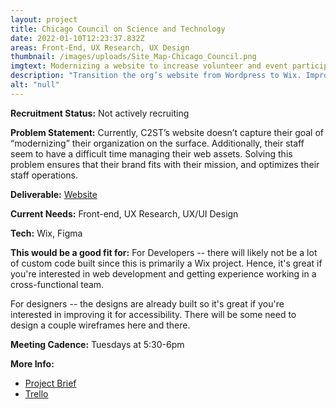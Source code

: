 ```yaml
---
layout: project
title: Chicago Council on Science and Technology
date: 2022-01-10T12:23:37.832Z
areas: Front-End, UX Research, UX Design
thumbnail: /images/uploads/Site_Map-Chicago_Council.png
imgtext: Modernizing a website to increase volunteer and event participation
description: "Transition the org’s website from Wordpress to Wix. Improve the exisitng designs and develop it on the Wix platform."
alt: "null"
---
```

**Recruitment Status:** Not actively recruiting

**Problem Statement:** Currently, C2ST’s website doesn’t capture their goal of “modernizing” their organization on the surface. Additionally, their staff seem to have a difficult time managing their web assets. Solving this problem ensures that their brand fits with their mission, and optimizes their staff operations.

**Deliverable:** [Website](https://www.c2st.org/)

**Current Needs:** Front-end, UX Research, UX/UI Design

**Tech:** Wix, Figma

**This would be a good fit for:** For Developers -- there will likely not be a lot of custom code built since this is primarily a Wix project. Hence, it's great if you're interested in web development and getting experience working in a cross-functional team.

For designers -- the designs are already built so it's great if you're interested in improving it for accessibility. There will be some need to design a couple wireframes here and there.

**Meeting Cadence:** Tuesdays at 5:30-6pm

**More Info:**

* [Project Brief](https://docs.google.com/document/d/1INlaxG-2HY9RJ6T3x7_yHJIQYEAwlDfUJTyrC_dDkFY/edit?usp=sharing)
* [Trello](https://trello.com/b/hNmFqUFT/chicago-council-on-science-technology)